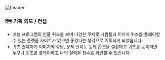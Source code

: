 ![header](<https://capsule-render.vercel.app/api?type=waving&color=233067&height=200&section=header&text=Quizmon(퀴즈몬)&fontSize=45&fontAlignY=35&fontColor=ffffff>)

### 🗺️ 기획 의도 / 컨셉

- 예능 프로그램의 인물 퀴즈를 보며 다양한 주제로 사람들과 이미지 퀴즈를 플레이할 수 있는 플랫폼 사이트가 있으면 좋겠다는 생각으로 기획하게 되었습니다.
- 퀴즈 출제자가 이미지와 정답, 문제 난이도 등의 옵션을 설정하고 퀴즈를 등록하면 누구나 퀴즈를 플레이하고 나의 실력을 점수로 확인할 수 있습니다.
